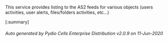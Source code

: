 






This service provides listing to the AS2 feeds for various objects (users activities, user alerts, files/folders activities, etc...)

[:summary]

###### Auto generated by Pydio Cells Enterprise Distribution v2.0.9 on 11-Jun-2020
